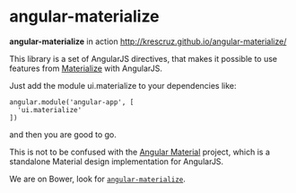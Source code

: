 angular-materialize
===================

**angular-materialize** in action http://krescruz.github.io/angular-materialize/

This library is a set of AngularJS directives, that makes it possible to use features from [Materialize](http://materializecss.com/) with AngularJS. 

Just add the module ui.materialize to your dependencies like: 

    angular.module('angular-app', [
      'ui.materialize'
    ])
    
and then you are good to go. 

This is not to be confused with the [Angular Material](https://material.angularjs.org/) project, which is a standalone Material design implementation for AngularJS. 

We are on Bower, look for [`angular-materialize`](http://bower.io/search/?q=angular-materialize). 


